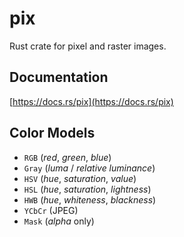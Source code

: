 # pix
Rust crate for pixel and raster images.

## Documentation
[https://docs.rs/pix](https://docs.rs/pix)

## Color Models
* `RGB` (*red*, *green*, *blue*)
* `Gray` (*luma* / *relative luminance*)
* `HSV` (*hue*, *saturation*, *value*)
* `HSL` (*hue*, *saturation*, *lightness*)
* `HWB` (*hue*, *whiteness*, *blackness*)
* `YCbCr` (JPEG)
* `Mask` (*alpha* only)
